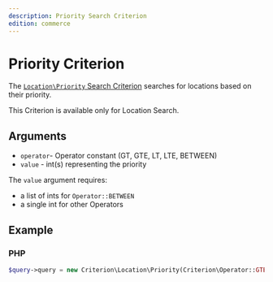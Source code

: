 ```yaml
---
description: Priority Search Criterion
edition: commerce
---
```


# Priority Criterion

The [`Location\Priority` Search Criterion](../../api/php_api/php_api_reference/classes/Ibexa-Contracts-Core-Repository-Values-Content-Query-Criterion-Location-Priority.html) searches for locations based on their priority.

This Criterion is available only for Location Search.

## Arguments

- `operator`- Operator constant (GT, GTE, LT, LTE, BETWEEN)
- `value` - int(s) representing the priority

The `value` argument requires:

- a list of ints for `Operator::BETWEEN`
- a single int for other Operators

## Example

### PHP

``` php
$query->query = new Criterion\Location\Priority(Criterion\Operator::GTE, 50);
```
